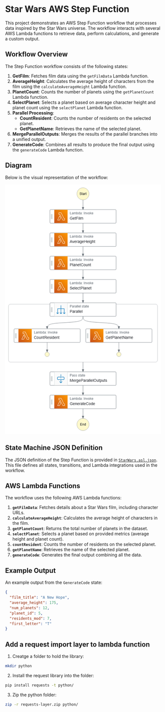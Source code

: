 # Star Wars AWS Step Function

This project demonstrates an AWS Step Function workflow that processes data inspired by the Star Wars universe. The workflow interacts with several AWS Lambda functions to retrieve data, perform calculations, and generate a custom output.

## Workflow Overview

The Step Function workflow consists of the following states:

1. **GetFilm**: Fetches film data using the `getFilmData` Lambda function.
2. **AverageHeight**: Calculates the average height of characters from the film using the `calculateAverageHeight` Lambda function.
3. **PlanetCount**: Counts the number of planets using the `getPlanetCount` Lambda function.
4. **SelectPlanet**: Selects a planet based on average character height and planet count using the `selectPlanet` Lambda function.
5. **Parallel Processing**:
   - **CountResident**: Counts the number of residents on the selected planet.
   - **GetPlanetName**: Retrieves the name of the selected planet.
6. **MergeParallelOutputs**: Merges the results of the parallel branches into a unified output.
7. **GenerateCode**: Combines all results to produce the final output using the `generateCode` Lambda function.

## Diagram

Below is the visual representation of the workflow:

![Step Functions Graph](stepfunctions_graph.png)

## State Machine JSON Definition

The JSON definition of the Step Function is provided in [`StarWars.asl.json`](Starwars.asl.json). This file defines all states, transitions, and Lambda integrations used in the workflow.

## AWS Lambda Functions

The workflow uses the following AWS Lambda functions:

1. **`getFilmData`**: Fetches details about a Star Wars film, including character URLs.
2. **`calculateAverageHeight`**: Calculates the average height of characters in the film.
3. **`getPlanetCount`**: Returns the total number of planets in the dataset.
4. **`selectPlanet`**: Selects a planet based on provided metrics (average height and planet count).
5. **`countResident`**: Counts the number of residents on the selected planet.
6. **`getPlanetName`**: Retrieves the name of the selected planet.
7. **`generateCode`**: Generates the final output combining all the data.

## Example Output

An example output from the `GenerateCode` state:

```json
{
  "film_title": "A New Hope",
  "average_height": 175,
  "num_planets": 12,
  "planet_id": 5,
  "residents_mod": 7,
  "first_letter": "T"
}
```
## Add a request import layer to lambda function

1. Creatge a folder to hold the library:

```bash
mkdir python
```
2. Install the request library into the folder:

```bash
pip install requests -t python/
```
3. Zip the python folder:

```bash
zip -r requests-layer.zip python/
```



